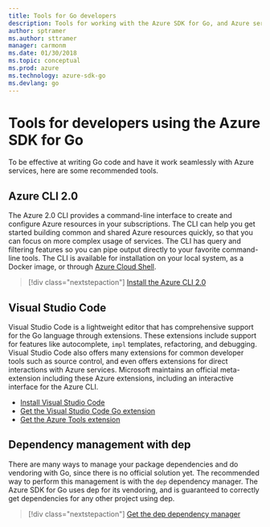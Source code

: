```yaml
---
title: Tools for Go developers 
description: Tools for working with the Azure SDK for Go, and Azure services
author: sptramer
ms.author: sttramer
manager: carmonm
ms.date: 01/30/2018
ms.topic: conceptual
ms.prod: azure
ms.technology: azure-sdk-go
ms.devlang: go
---
```


# Tools for developers using the Azure SDK for Go

To be effective at writing Go code and have it work seamlessly with Azure services, here are some recommended tools.

## Azure CLI 2.0

The Azure 2.0 CLI provides a command-line interface to create and configure Azure resources in your subscriptions. The CLI can help you get started building common and shared Azure resources quickly, so that you can focus on more complex usage of services. The CLI has query and filtering features so you can pipe output directly to your favorite command-line tools. The CLI is available for installation on your local system, as a Docker image, or through [Azure Cloud Shell](https://docs.microsoft.com/azure/cloud-shell/overview).

> [!div class="nextstepaction"]
> [Install the Azure CLI 2.0](/cli/azure/install-azure-cli)

## Visual Studio Code

Visual Studio Code is a lightweight editor that has comprehensive support for the Go language through extensions. These extensions 
include support for features like autocomplete, `impl` templates, refactoring, and debugging. Visual Studio Code also offers many 
extensions for common developer tools such as source control, and even offers extensions for direct interactions with Azure services. 
Microsoft maintains an official meta-extension including these Azure extensions, including an interactive interface for the Azure CLI.

* [Install Visual Studio Code](https://code.visualstudio.com/Download)
* [Get the Visual Studio Code Go extension](https://code.visualstudio.com/docs/languages/go)
* [Get the Azure Tools extension](https://marketplace.visualstudio.com/items?itemName=ms-vscode.vscode-azureextensionpack)

## Dependency management with dep

There are many ways to manage your package dependencies and do vendoring with Go, since there is no official solution yet. The
recommended way to perform this management is with the `dep` dependency manager. 
The Azure SDK for Go uses dep for its vendoring, and is guaranteed to correctly get dependencies for any other project using dep.

> [!div class="nextstepaction"]
> [Get the dep dependency manager](https://github.com/golang/dep)
